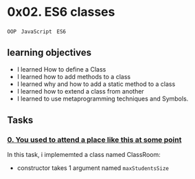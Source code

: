 # 0x02. ES6 classes
`OOP ` `JavaScript ` `ES6`

## learning objectives
- I learned How to define a Class
- I learned how to add methods to a class
- I learned why and how to add a static method to a class
- I learned how to extend a class from another
- I learned to use metaprogramming techniques and Symbols.

## Tasks
### [0. You used to attend a place like this at some point](./0-classroom.js)
In this task, i implememted a class named ClassRoom:
- constructor takes 1 argument named `maxStudentsSize`      
